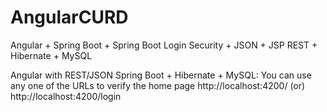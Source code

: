 # AngularCURD
Angular + Spring Boot + Spring Boot Login Security + JSON + JSP  REST + Hibernate + MySQL

Angular with  REST/JSON Spring Boot + Hibernate + MySQL:
You can use any one of the URLs to verify the home page
http://localhost:4200/
(or)
http://localhost:4200/login


